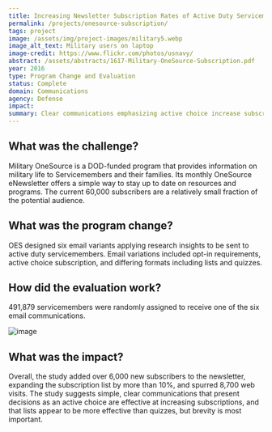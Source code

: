 ```yaml
---
title: Increasing Newsletter Subscription Rates of Active Duty Servicemembers
permalink: /projects/onesource-subscription/
tags: project
image: /assets/img/project-images/military5.webp
image_alt_text: Military users on laptop
image-credit: https://www.flickr.com/photos/usnavy/
abstract: /assets/abstracts/1617-Military-OneSource-Subscription.pdf
year: 2016
type: Program Change and Evaluation
status: Complete
domain: Communications
agency: Defense
impact:
summary: Clear communications emphasizing active choice increase subscription rates. 
---
```

## What was the challenge?

Military OneSource is a DOD-funded program that provides information on military life to Servicemembers and their families. Its monthly OneSource eNewsletter offers a simple way to stay up to date on resources and programs. The current 60,000 subscribers are a relatively small fraction of the potential audience.

## What was the program change?

OES designed six email variants applying research insights to be sent to active duty servicemembers. Email variations included opt-in requirements, active choice subscription, and differing formats including lists and quizzes. 

## How did the evaluation work?

491,879 servicemembers were randomly assigned to receive one of the six email communications.

![image]({{site.baseurl}}/assets/img/project-images/1617-graph.webp)

## What was the impact?

Overall, the study added over 6,000 new subscribers to the newsletter, expanding the subscription list by more than 10%, and spurred 8,700 web visits. The study suggests simple, clear communications that present decisions as an active choice are effective at increasing subscriptions, and that lists appear to be more effective than quizzes, but brevity is most important.
